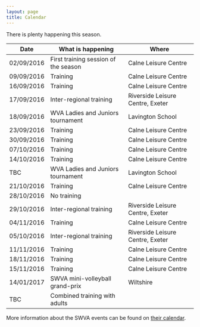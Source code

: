 ```yaml
---
layout: page
title: Calendar
---
```


There is plenty happening this season.


<table>
<tr><th>Date</th><th>What is happening</th><th>Where</th></tr>
<tbody>
<tr><td>02/09/2016</td><td>First training session of the season</td><td>Calne Leisure Centre</td></tr>
<tr><td>09/09/2016</td><td>Training</td><td>Calne Leisure Centre</td></tr>
<tr><td>16/09/2016</td><td>Training</td><td>Calne Leisure Centre</td></tr>
<tr><td>17/09/2016</td><td>Inter-regional training</td><td>Riverside Leisure Centre, Exeter</td></tr>
<tr><td>18/09/2016</td><td>WVA Ladies and Juniors tournament</td><td>Lavington School</td></tr>
<tr><td>23/09/2016</td><td>Training</td><td>Calne Leisure Centre</td></tr>
<tr><td>30/09/2016</td><td>Training</td><td>Calne Leisure Centre</td></tr>
<tr><td>07/10/2016</td><td>Training</td><td>Calne Leisure Centre</td></tr>
<tr><td>14/10/2016</td><td>Training</td><td>Calne Leisure Centre</td></tr>
<tr><td>TBC</td><td>WVA Ladies and Juniors tournament</td><td>Lavington School</td></tr>
<tr><td>21/10/2016</td><td>Training</td><td>Calne Leisure Centre</td></tr>
<tr class="warn"><td>28/10/2016</td><td>No training</td><td>&nbsp;</td></tr>
<tr><td>29/10/2016</td><td>Inter-regional training</td><td>Riverside Leisure Centre, Exeter</td></tr>
<tr><td>04/11/2016</td><td>Training</td><td>Calne Leisure Centre</td></tr>
<tr><td>05/10/2016</td><td>Inter-regional training</td><td>Riverside Leisure Centre, Exeter</td></tr>
<tr><td>11/11/2016</td><td>Training</td><td>Calne Leisure Centre</td></tr>
<tr><td>18/11/2016</td><td>Training</td><td>Calne Leisure Centre</td></tr>
<tr><td>15/11/2016</td><td>Training</td><td>Calne Leisure Centre</td></tr>
<tr><td>14/01/2017</td><td>SWVA mini-volleyball grand-prix</td><td>Wiltshire</td></tr>
<tr><td>TBC</td><td>Combined training with adults</td><td>&nbsp;</td></tr>
</tbody>
</table>

More information about the SWVA events can be found on [their calendar](http://www.swva.org.uk/calendar).
